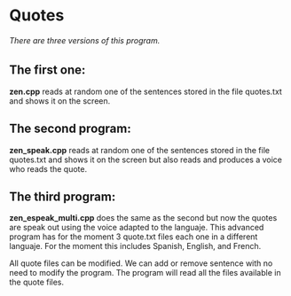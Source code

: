 # Quotes
###### There are three versions of this program. 

## The first one:
**zen.cpp** reads at random one of the sentences stored in the file quotes.txt and shows it on the screen. 

## The second program:
**zen_speak.cpp** reads at random one of the sentences stored in the file quotes.txt and shows it on the screen but also reads and produces a voice who reads the quote.

## The third program:
**zen_espeak_multi.cpp** does the same as the second but now the quotes are speak out using the voice adapted to the languaje. This advanced program has for the moment 3 quote.txt files each one in a different languaje. For the moment this includes Spanish, English, and French.

All quote files can be modified. We can add or remove sentence with no need to modify the program. The program will read all the files available in the quote files.
